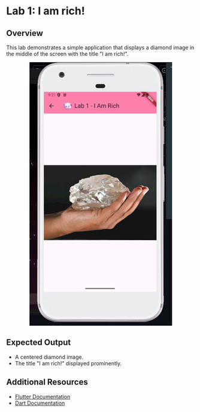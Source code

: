 # Lab 1: I am rich!

## Overview

This lab demonstrates a simple application that displays a diamond image in the middle of the screen with the title "I am rich!".

<p align="center">
  <img src="lab1.png" alt="I am rich!">
</p>

## Expected Output

- A centered diamond image.
- The title "I am rich!" displayed prominently.

## Additional Resources

- [Flutter Documentation](https://flutter.dev/docs)
- [Dart Documentation](https://dart.dev/guides)
